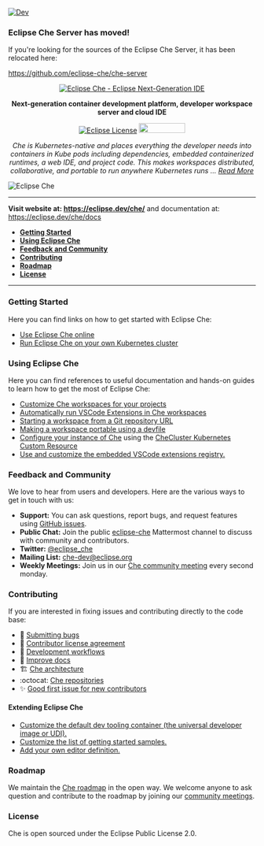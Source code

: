 [![Dev](https://img.shields.io/static/v1?label=Open%20in&message=Che%20dogfooding%20server%20(with%20VS%20Code)&logo=eclipseche&color=FDB940&labelColor=525C86)](https://che-dogfooding.apps.che-dev.x6e0.p1.openshiftapps.com/#https://github.com/eclipse/che?che-editor=che-incubator/che-code/insiders)

### Eclipse Che Server has moved!

If you're looking for the sources of the Eclipse Che Server, it has been relocated here:

https://github.com/eclipse-che/che-server


<div id="header" align="center">

[![Eclipse Che - Eclipse Next-Generation IDE](https://raw.githubusercontent.com/eclipse/che/assets/eclipseche.png)](
https://eclipse.dev/che/)

**Next-generation container development platform, developer workspace server and cloud IDE**

[![Eclipse License](https://img.shields.io/badge/license-Eclipse-brightgreen.svg)](https://github.com/codenvy/che/blob/master/LICENSE)
<a href="https://sonarcloud.io/dashboard?id=org.eclipse.che%3Ache-parent%3Amaster">
<img src="https://sonarcloud.io/images/project_badges/sonarcloud-black.svg" width="94" height="20" href="" />
</a>

*Che is Kubernetes-native and places everything the developer needs into containers in Kube pods including dependencies, embedded containerized runtimes, a web IDE, and project code. This makes workspaces distributed, collaborative, and portable to run anywhere Kubernetes runs ... [Read More](https://eclipse.dev/che/features/)*

</div>

![Eclipse Che](https://raw.githubusercontent.com/eclipse/che/assets/screenshoft_che7-quarkus-demo.png)

---

**Visit website at: https://eclipse.dev/che/** and documentation at: https://eclipse.dev/che/docs

- [**Getting Started**](#getting-started)
- [**Using Eclipse Che**](#using-eclipse-che)
- [**Feedback and Community**](#feedback-and-community)
- [**Contributing**](#contributing)
- [**Roadmap**](#roadmap)
- [**License**](#license)

---

### Getting Started
Here you can find links on how to get started with Eclipse Che:
- [Use Eclipse Che online](https://eclipse.dev/che/getting-started/cloud/)
- [Run Eclipse Che on your own Kubernetes cluster](https://eclipse.dev/che/docs/stable/administration-guide/preparing-the-installation/)


### Using Eclipse Che
Here you can find references to useful documentation and hands-on guides to learn how to get the most of Eclipse Che:
- [Customize Che workspaces for your projects](https://eclipse.dev/che/docs/stable/end-user-guide/customizing-workspace-components/)
- [Automatically run VSCode Extensions in Che workspaces](https://eclipse.dev/che/docs/stable/end-user-guide/microsoft-visual-studio-code-open-source-ide/#automating-installation-of-microsoft-visual-studio-code-extensions-at-workspace-startup)
- [Starting a workspace from a Git repository URL](https://eclipse.dev/che/docs/stable/end-user-guide/starting-a-workspace-from-a-git-repository-url/)
- [Making a workspace portable using a devfile](https://eclipse.dev/che/docs/stable/end-user-guide/devfile-introduction/)
- [Configure your instance of Che](https://eclipse.dev/che/docs/stable/administration-guide/checluster-custom-resource-fields-reference/) using the [CheCluster Kubernetes Custom Resource](https://doc.crds.dev/github.com/eclipse-che/che-operator)
- [Use and customize the embedded VSCode extensions registry.](https://eclipse.dev/che/docs/stable/administration-guide/extensions-for-microsoft-visual-studio-code-open-source/#adding-or-removing-extensions-in-the-embedded-open-vsx-registry-instance)

### Feedback and Community
We love to hear from users and developers. Here are the various ways to get in touch with us:
* **Support:** You can ask questions, report bugs, and request features using [GitHub issues](https://github.com/eclipse/che/issues).
* **Public Chat:** Join the public [eclipse-che](https://communityinviter.com/apps/ecd-tools/join-the-community) Mattermost channel to discuss with community and contributors.
* **Twitter:** [@eclipse_che](https://twitter.com/eclipse_che)
* **Mailing List:** [che-dev@eclipse.org](https://accounts.eclipse.org/mailing-list/che-dev)
* **Weekly Meetings:** Join us in our [Che community meeting](https://github.com/eclipse/che/wiki/Che-Dev-Meetings) every second monday.


### Contributing
If you are interested in fixing issues and contributing directly to the code base:
- :bug: [Submitting bugs](https://github.com/eclipse/che/issues/new/choose)
- :page_facing_up: [Contributor license agreement](https://github.com/eclipse/che/wiki/Eclipse-Contributor-Agreement)
- :checkered_flag: [Development workflows](./CONTRIBUTING.md)
- :pencil: [Improve docs](https://github.com/eclipse-che/che-docs)
- :building_construction: [Che architecture](https://eclipse.dev/che/docs/stable/administration-guide/architecture-overview/)
- :octocat: [Che repositories](./CONTRIBUTING.md#other-che-repositories)
- :sparkles: [Good first issue for new contributors](https://github.com/eclipse/che/wiki/Labels#new-contributors)


#### Extending Eclipse Che
- [Customize the default dev tooling container (the universal developer image or UDI).](https://github.com/devfile/developer-images/)
- [Customize the list of getting started samples.](https://eclipse.dev/che/docs/stable/administration-guide/configuring-getting-started-samples/)
- [Add your own editor definition.](https://github.com/eclipse-che/che-plugin-registry/blob/main/che-editors.yaml)

### Roadmap
We maintain the [Che roadmap](https://github.com/eclipse/che/wiki/Roadmap) in the open way. We welcome anyone to ask question and contribute to the roadmap by joining our [community meetings](https://github.com/eclipse/che/wiki/Che-Dev-Meetings).

### License
Che is open sourced under the Eclipse Public License 2.0.
